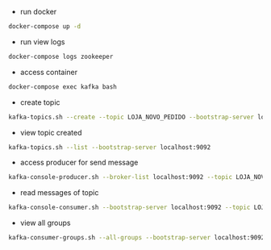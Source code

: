 - run docker

```bash
docker-compose up -d
```

- run view logs

```bash
docker-compose logs zookeeper
```

- access container

```bash
docker-compose exec kafka bash
```

- create topic

```bash
kafka-topics.sh --create --topic LOJA_NOVO_PEDIDO --bootstrap-server localhost:9092 --replication-factor 1 --partitions 1
```

- view topic created 

```bash
kafka-topics.sh --list --bootstrap-server localhost:9092
```

- access producer for send message

```bash
kafka-console-producer.sh --broker-list localhost:9092 --topic LOJA_NOVO_PEDIDO
```

- read messages of topic

```bash
kafka-console-consumer.sh --bootstrap-server localhost:9092 --topic LOJA_NOVO_PEDIDO --from-beginning
```

- view all groups

```bash
kafka-consumer-groups.sh --all-groups --bootstrap-server localhost:9092 --describe
```
